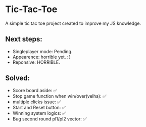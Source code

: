 # Tic-Tac-Toe
A simple tic tac toe project created to improve my JS knowledge.

 
 ## Next steps: 
  - Singleplayer mode: Pending.
  - Appearence: horrible yet. :(
  - Reponsive: HORRIBLE.
 
  
 ## Solved:
  - Score board aside: :white_check_mark:
  - Stop game function when win/over(velha): :white_check_mark:
  - multiple clicks issue: :white_check_mark:
  - Start and Reset button: :white_check_mark:
  - Winning system logics: :white_check_mark:
  - Bug second round pl1/pl2 vector: :white_check_mark:
